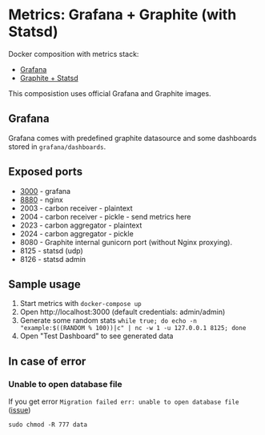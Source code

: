 # Metrics: Grafana + Graphite (with Statsd)

Docker composition with metrics stack:
- [Grafana](https://grafana.com/docs/installation/docker/)
- [Graphite + Statsd](https://github.com/graphite-project/docker-graphite-statsd)

This composistion uses official Grafana and Graphite images.

## Grafana
Grafana comes with predefined graphite datasource and some dashboards stored in `grafana/dashboards`.

## Exposed ports
- [3000](http://localhost:3000) - grafana
- [8880](http://localhost:8880) - nginx
- 2003 - carbon receiver - plaintext
- 2004 - carbon receiver - pickle - send metrics here
- 2023 - carbon aggregator - plaintext
- 2024 - carbon aggregator - pickle
- 8080 - Graphite internal gunicorn port (without Nginx proxying).
- 8125 - statsd (udp)
- 8126 - statsd admin

## Sample usage
1. Start metrics with `docker-compose up`
2. Open http://localhost:3000 (default credentials: admin/admin)
3. Generate some random stats `while true; do echo -n "example:$((RANDOM % 100))|c" | nc -w 1 -u 127.0.0.1 8125; done`
4. Open "Test Dashboard" to see generated data

## In case of error

### Unable to open database file

If you get error `Migration failed err: unable to open database file` ([issue](https://github.com/grafana/grafana-docker/issues/32))

```
sudo chmod -R 777 data
```